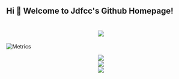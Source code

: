 ## Hi 🎉 Welcome to Jdfcc's Github Homepage!

<h1 align="center"> <a href="https://sunguoqi.com/"> <img src="https://readme-typing-svg.herokuapp.com/?lines=console.log(%22Hello%2C%20World!%22);Hi  Welcome to Jdfcc's Github Homepage!&center=true&size=27"> </a> </h1>

![Metrics](https://metrics.lecoq.io/jdfcc?template=classic&base=header%2C%20activity%2C%20community%2C%20repositories%2C%20metadata&base.indepth=false&base.hireable=false&base.skip=false&config.timezone=Asia%2FHong_Kong)
<div align="center"> <img src="https://visitor-badge.glitch.me/badge?page_id=sun0225SUN" /> </div>


<div align="center"> <img src="https://github-profile-trophy.vercel.app/?username=sun0225SUN" /> </div>

<div align="center"> <img src="https://github-readme-streak-stats.herokuapp.com/?user=sun0225SUN" /> </div>

